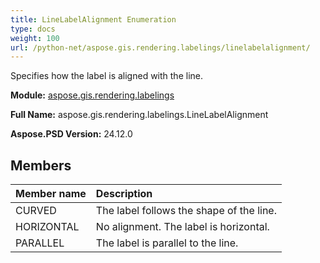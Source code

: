 ```yaml
---
title: LineLabelAlignment Enumeration
type: docs
weight: 100
url: /python-net/aspose.gis.rendering.labelings/linelabelalignment/
---
```


Specifies how the label is aligned with the line.

**Module:** [aspose.gis.rendering.labelings](/psd/python-net/aspose.gis.rendering.labelings/)

**Full Name:** aspose.gis.rendering.labelings.LineLabelAlignment

**Aspose.PSD Version:** 24.12.0

## **Members**
| **Member name** | **Description** |
| :- | :- |
| CURVED | The label follows the shape of the line. |
| HORIZONTAL | No alignment. The label is horizontal. |
| PARALLEL | The label is parallel to the line. |
